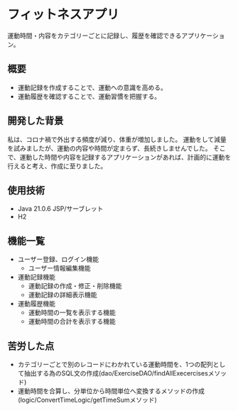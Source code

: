 # フィットネスアプリ

運動時間・内容をカテゴリーごとに記録し、履歴を確認できるアプリケーション。

## 概要

  - 運動記録を作成することで、運動への意識を高める。
  - 運動履歴を確認することで、運動習慣を把握する。

## 開発した背景

私は、コロナ禍で外出する頻度が減り、体重が増加しました。
運動をして減量を試みましたが、運動の内容や時間が定まらず、長続きしませんでした。
そこで、運動した時間や内容を記録するアプリケーションがあれば、計画的に運動を行えると考え、作成に至りました。

## 使用技術

  - Java 21.0.6 JSP/サーブレット
  - H2

## 機能一覧

  - ユーザー登録、ログイン機能
    - ユーザー情報編集機能
  - 運動記録機能
    - 運動記録の作成・修正・削除機能
    - 運動記録の詳細表示機能
  - 運動履歴機能
    - 運動時間の一覧を表示する機能
    - 運動時間の合計を表示する機能

## 苦労した点

  - カテゴリーごとで別のレコードにわかれている運動時間を、1つの配列として抽出する為のSQL文の作成(dao/ExerciseDAO/findAllExecercisesメソッド)
  - 運動時間を合算し、分単位から時間単位へ変換するメソッドの作成(logic/ConvertTimeLogic/getTimeSumメソッド)
